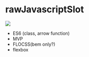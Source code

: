 # rawJavascriptSlot

<img src="./screenshot/screen.gif"/>

- ES6 (class, arrow function)
- MVP
- FLOCSS(bem only?)
- flexbox
